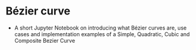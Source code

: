 # Bézier curve

- A short Jupyter Notebook on introducing what Bézier curves are, use cases and implementation examples of a Simple, Quadratic, Cubic and Composite Bezier Curve
